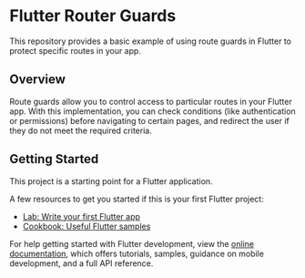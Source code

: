 # Flutter Router Guards

This repository provides a basic example of using route guards in Flutter to protect specific routes in your app.

## Overview

Route guards allow you to control access to particular routes in your Flutter app. With this implementation, you can check conditions (like authentication or permissions) before navigating to certain pages, and redirect the user if they do not meet the required criteria.

## Getting Started

This project is a starting point for a Flutter application.

A few resources to get you started if this is your first Flutter project:

- [Lab: Write your first Flutter app](https://docs.flutter.dev/get-started/codelab)
- [Cookbook: Useful Flutter samples](https://docs.flutter.dev/cookbook)

For help getting started with Flutter development, view the
[online documentation](https://docs.flutter.dev/), which offers tutorials,
samples, guidance on mobile development, and a full API reference.
